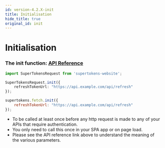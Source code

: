 ```yaml
---
id: version-4.2.X-init
title: Initialisation
hide_title: true
original_id: init
---
```


# Initialisation

### The init function: [API Reference](../api-reference/fetch#initrefreshtokenurl-sessionexpiredstatuscode-viainterceptor-websiterootdomain-refreshapicustomheaders-autoaddcredentials)

<!--DOCUSAURUS_CODE_TABS-->
<!--Via NPM-->
```ts
import SuperTokensRequest from 'supertokens-website';

SuperTokensRequest.init({
    refreshTokenUrl: "https://api.example.com/api/refresh"
});
```
<!--Via script tag-->
```js
supertokens.fetch.init({
    refreshTokenUrl: "https://api.example.com/api/refresh"
});
```
<!--END_DOCUSAURUS_CODE_TABS-->

- To be called at least once before any http request is made to any of your APIs that require authentication.
- You only need to call this once in your SPA app or on page load.
- Please see the API reference link above to understand the meaning of the various parameters.
